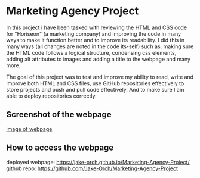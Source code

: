 # Marketing Agency Project
In this project i have been tasked with reviewing the HTML and CSS code for "Horiseon" (a marketing company) and improving the code in many ways to make it function better and to improve its readability. I did this in many ways (all changes are noted in the code its-self) such as; making sure the HTML code follows a logical structure, condensing css elements, adding alt attributes to images and adding a title to the webpage and many more.  
  
The goal of this project was to test and improve my ability to read, write and improve both HTML and CSS files, use GitHub repositories effectively to store projects and push and pull code effectively. And to make sure I am able to deploy repositories correctly.

## Screenshot of the webpage
[image of webpage](assets/images/whole%20page.png)

## How to access the webpage
deployed webpage: https://jake-orch.github.io/Marketing-Agency-Project/  
github repo: https://github.com/Jake-Orch/Marketing-Agency-Project
